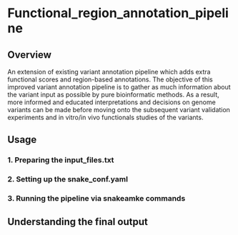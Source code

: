 # Functional_region_annotation_pipeline
## Overview
An extension of existing variant annotation pipeline which adds extra functional scores and region-based annotations. The objective of this improved variant annotation pipeline is to gather as much information about the variant input as possible by pure bioinformatic methods. As a result, more informed and educated interpretations and decisions on genome variants can be made before moving onto the subsequent variant validation experiments and in vitro/in vivo functionals studies of the variants.
## Usage
### 1. Preparing the input_files.txt
### 2. Setting up the snake_conf.yaml
### 3. Running the pipeline via snakeamke commands
## Understanding the final output
